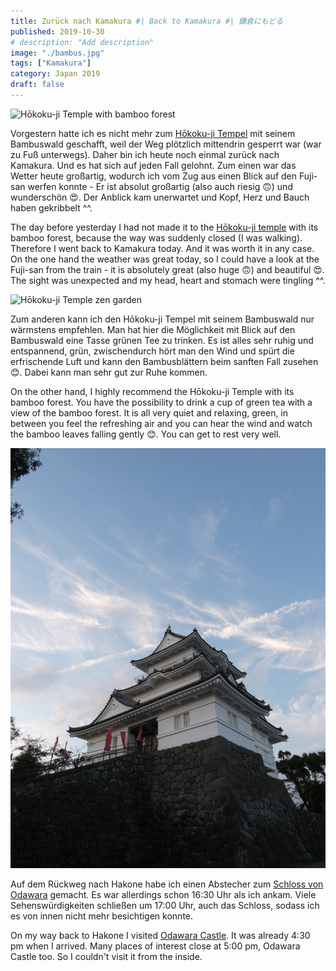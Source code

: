 ```yaml
---
title: Zurück nach Kamakura #| Back to Kamakura #| 鎌倉にもどる
published: 2019-10-30
# description: "Add description"
image: "./bambus.jpg"
tags: ["Kamakura"]
category: Japan 2019
draft: false
---
```


![Hōkoku-ji Temple with bamboo forest](./bambus.jpg)

Vorgestern hatte ich es nicht mehr zum <a href="https://houkokuji.or.jp/" target="_blank" rel="noopener noreferrer">Hōkoku-ji Tempel</a> mit seinem Bambuswald 
geschafft, weil der Weg plötzlich mittendrin gesperrt war (war zu Fuß unterwegs). Daher bin ich heute noch einmal zurück nach Kamakura. Und es hat sich auf 
jeden Fall gelohnt. Zum einen war das Wetter heute großartig, wodurch ich vom Zug aus einen Blick auf den Fuji-san werfen konnte - Er ist absolut großartig 
(also auch riesig 🙃) und wunderschön 😍. Der Anblick kam unerwartet und Kopf, Herz und Bauch haben gekribbelt ^^.

The day before yesterday I had not made it to the <a href="https://houkokuji.or.jp/" target="_blank" rel="noopener noreferrer">Hōkoku-ji temple</a> with its 
bamboo forest, because the way was suddenly closed (I was walking). Therefore I went back to Kamakura today. And it was worth it in any case. On the one hand 
the weather was great today, so I could have a look at the Fuji-san from the train - it is absolutely great (also huge 🙃) and beautiful 😍. 
The sight was unexpected and my head, heart and stomach were tingling ^^.

<!-- 今日はいい天気でした。それで、鎌倉に行って報国寺を見に行きました。寺院は美しいです. 緑茶を飲みました。寺へ行く途中に富士山が見えました。 -->

![Hōkoku-ji Temple zen garden](./zen.jpg)

Zum anderen kann ich den Hōkoku-ji Tempel mit seinem Bambuswald nur wärmstens empfehlen. Man hat hier die Möglichkeit mit Blick auf den Bambuswald eine Tasse 
grünen Tee zu trinken. Es ist alles sehr ruhig und entspannend, grün, zwischendurch hört man den Wind und spürt die erfrischende Luft und kann den 
Bambusblättern beim sanften Fall zusehen 😊. Dabei kann man sehr gut zur Ruhe kommen. 

On the other hand, I highly recommend the Hōkoku-ji Temple with its bamboo forest.
You have the possibility to drink a cup of green tea with a view of the bamboo forest. It is all very quiet and relaxing, green, in between you feel the 
refreshing air and you can hear the wind and watch the bamboo leaves falling gently 😊. You can get to rest very well. 

![Odawara Castle](./castle.jpg)

Auf dem Rückweg nach Hakone habe ich einen Abstecher zum <a href="https://odawaracastle.com/" target="_blank" rel="noopener noreferrer">Schloss von 
Odawara</a> gemacht. Es war allerdings schon 16:30 Uhr als ich ankam. Viele Sehenswürdigkeiten schließen um 17:00 Uhr, auch das Schloss, sodass ich es von 
innen nicht mehr besichtigen konnte. 

On my way back to Hakone I visited <a href="https://odawaracastle.com/" target="_blank" rel="noopener noreferrer">Odawara Castle</a>. It was already 4:30 pm 
when I arrived. Many places of interest close at 5:00 pm, Odawara Castle too. So I couldn't visit it from the inside. 

<!-- オダワの城を見たかったのですが、すでに閉鎖されていました。 -->

